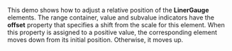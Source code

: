 This demo shows how to&nbsp;adjust a&nbsp;relative position of&nbsp;the **LinerGauge** elements. The range container, value and subvalue indicators have the **offset** property that specifies a&nbsp;shift from the scale for this element. When this property is&nbsp;assigned to&nbsp;a&nbsp;positive value, the corresponding element moves down from its initial position. Otherwise, it&nbsp;moves&nbsp;up.